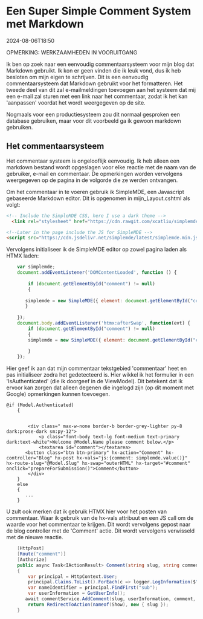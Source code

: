 # Een Super Simple Comment System met Markdown

<!--category-- ASP.NET, Markdown -->
<datetime class="hidden">2024-08-06T18:50</datetime>

OPMERKING: WERKZAAMHEDEN IN VOORUITGANG

Ik ben op zoek naar een eenvoudig commentaarsysteem voor mijn blog dat Markdown gebruikt. Ik kon er geen vinden die ik leuk vond, dus ik heb besloten om mijn eigen te schrijven. Dit is een eenvoudig commentaarsysteem dat Markdown gebruikt voor het formatteren. Het tweede deel van dit zal e-mailmeldingen toevoegen aan het systeem dat mij een e-mail zal sturen met een link naar het commentaar, zodat ik het kan 'aanpassen' voordat het wordt weergegeven op de site.

Nogmaals voor een productiesysteem zou dit normaal gesproken een database gebruiken, maar voor dit voorbeeld ga ik gewoon markdown gebruiken.

## Het commentaarsysteem

Het commentaar systeem is ongelooflijk eenvoudig. Ik heb alleen een markdown bestand wordt opgeslagen voor elke reactie met de naam van de gebruiker, e-mail en commentaar. De opmerkingen worden vervolgens weergegeven op de pagina in de volgorde die ze werden ontvangen.

Om het commentaar in te voeren gebruik ik SimpleMDE, een Javascript gebaseerde Markdown editor.
Dit is opgenomen in mijn_Layout.cshtml als volgt:

```html
<!-- Include the SimpleMDE CSS, here I use a dark theme -->
  <link rel="stylesheet" href="https://cdn.rawgit.com/xcatliu/simplemde-theme-dark/master/dist/simplemde-theme-dark.min.css">

<!--Later in the page include the JS for SimpleMDE -->
<script src="https://cdn.jsdelivr.net/simplemde/latest/simplemde.min.js"></script>

```

Vervolgens initialiseer ik de SimpleMDE editor op zowel pagina laden als HTMX laden:

```javascript
    var simplemde;
    document.addEventListener('DOMContentLoaded', function () {
    
        if (document.getElementById("comment") != null)
        {
        
       simplemde = new SimpleMDE({ element: document.getElementById("comment") });
       }
        
    });
    document.body.addEventListener('htmx:afterSwap', function(evt) {
        if (document.getElementById("comment") != null)
        {
        simplemde = new SimpleMDE({ element: document.getElementById("comment") });
        
        }
    });
```

Hier geef ik aan dat mijn commentaar tekstgebied 'commentaar' heet en pas initialiseer zodra het gedetecteerd is. Hier wikkel ik het formulier in een 'IsAuthenticated' (die ik doorgeef in de ViewModel). Dit betekent dat ik ervoor kan zorgen dat alleen degenen die ingelogd zijn (op dit moment met Google) opmerkingen kunnen toevoegen.

```razor
@if (Model.Authenticated)
    {
        
  
        <div class=" max-w-none border-b border-grey-lighter py-8 dark:prose-dark sm:py-12">
            <p class="font-body text-lg font-medium text-primary dark:text-white">Welcome @Model.Name please comment below.</p>
            <textarea id="comment"></textarea>
       <button class="btn btn-primary" hx-action="Comment" hx-controller="Blog" hx-post hx-vals="js:{comment: simplemde.value()}" hx-route-slug="@Model.Slug" hx-swap="outerHTML" hx-target="#comment" onclick="prepareForSubmission()">Comment</button>
        </div>
    }
    else
    {
       ...
    }
```

U zult ook merken dat ik gebruik HTMX hier voor het posten van commentaar. Waar ik gebruik van de hx-vals attribuut en een JS call om de waarde voor het commentaar te krijgen. Dit wordt vervolgens gepost naar de blog controller met de 'Comment' actie. Dit wordt vervolgens verwisseld met de nieuwe reactie.

```csharp
    [HttpPost]
    [Route("comment")]
    [Authorize]
    public async Task<IActionResult> Comment(string slug, string comment)
    {
        var principal = HttpContext.User;
        principal.Claims.ToList().ForEach(c => logger.LogInformation($"{c.Type} : {c.Value}"));
        var nameIdentifier = principal.FindFirst("sub");
        var userInformation = GetUserInfo();
       await commentService.AddComment(slug, userInformation, comment, nameIdentifier.Value);
        return RedirectToAction(nameof(Show), new { slug });
    }

```